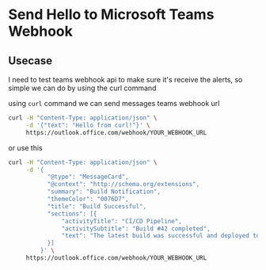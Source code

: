 # Send Hello to Microsoft Teams Webhook

## Usecase

I need to test teams webhook api to make sure it's receive the alerts, so simple we can do by using the curl command

using `curl` command we can send messages teams webhook url

```bash
curl -H "Content-Type: application/json" \
     -d '{"text": "Hello from curl!"}' \
     https://outlook.office.com/webhook/YOUR_WEBHOOK_URL

```

or use this

```bash
curl -H "Content-Type: application/json" \
     -d '{
           "@type": "MessageCard",
           "@context": "http://schema.org/extensions",
           "summary": "Build Notification",
           "themeColor": "0076D7",
           "title": "Build Successful",
           "sections": [{
               "activityTitle": "CI/CD Pipeline",
               "activitySubtitle": "Build #42 completed",
               "text": "The latest build was successful and deployed to staging."
           }]
         }' \
     https://outlook.office.com/webhook/YOUR_WEBHOOK_URL

```
